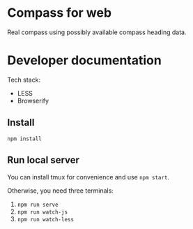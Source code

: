 # Compass for web

Real compass using possibly available compass heading data.

# Developer documentation

Tech stack:

* LESS
* Browserify

## Install

    npm install


## Run local server

You can install tmux for convenience and use `npm start`.

Otherwise, you need three terminals:

1. `npm run serve`
2. `npm run watch-js`
3. `npm run watch-less`
